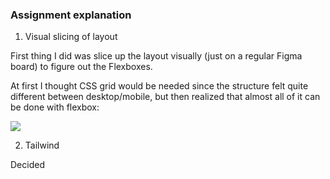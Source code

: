 ### Assignment explanation

1. Visual slicing of layout

First thing I did was slice up the layout visually (just on a regular Figma board) to figure out the Flexboxes.

At first I thought CSS grid would be needed since the structure felt quite different between desktop/mobile, but then realized that almost all of it can be done with flexbox:

![](/images/brink-assignment-slicing.jpg)

2. Tailwind

Decided
